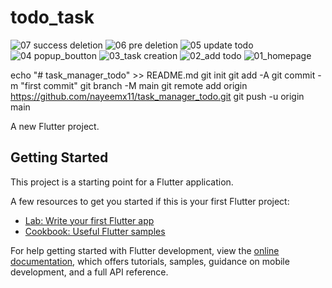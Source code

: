 # todo_task

![07 success deletion](https://github.com/nayeemx11/task_manager_todo/assets/63298176/470b3422-e539-4f72-a316-a6fc94f3a87c)
![06 pre deletion](https://github.com/nayeemx11/task_manager_todo/assets/63298176/be83a9ee-56dc-4b0d-b92c-4eccdde1958b)
![05 update todo](https://github.com/nayeemx11/task_manager_todo/assets/63298176/ef21e5ac-03eb-447e-b514-f74a97ba40e0)
![04 popup_boutton](https://github.com/nayeemx11/task_manager_todo/assets/63298176/9703b656-b17d-4fae-b57d-01dedd51b3dc)
![03_task creation](https://github.com/nayeemx11/task_manager_todo/assets/63298176/d22f03ae-8819-40d4-ae33-f98853450a0e)
![02_add todo](https://github.com/nayeemx11/task_manager_todo/assets/63298176/9f95e15b-14b0-4cd8-9cb4-30fe4f8f2e94)
![01_homepage](https://github.com/nayeemx11/task_manager_todo/assets/63298176/9b541714-779c-4a93-9bc1-8eeeb6fcc3e1)


echo "# task_manager_todo" >> README.md
git init
git add -A
git commit -m "first commit"
git branch -M main
git remote add origin https://github.com/nayeemx11/task_manager_todo.git
git push -u origin main

A new Flutter project.

## Getting Started

This project is a starting point for a Flutter application.

A few resources to get you started if this is your first Flutter project:

- [Lab: Write your first Flutter app](https://docs.flutter.dev/get-started/codelab)
- [Cookbook: Useful Flutter samples](https://docs.flutter.dev/cookbook)

For help getting started with Flutter development, view the
[online documentation](https://docs.flutter.dev/), which offers tutorials,
samples, guidance on mobile development, and a full API reference.
